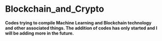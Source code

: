 # Blockchain_and_Crypto

#### Codes trying to compile Machine Learning and Blockchain technology and other associated things. The addition of codes has only started and I will be adding more in the future.
